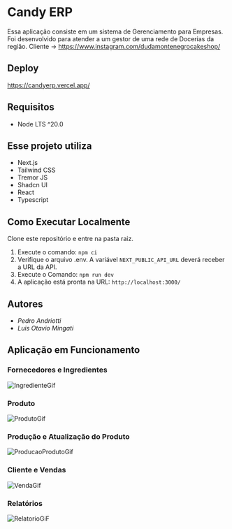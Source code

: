 # Candy ERP
Essa aplicação consiste em um sistema de Gerenciamento para Empresas.
Foi desenvolvido para atender a um gestor de uma rede de Docerias da região.
Cliente -> https://www.instagram.com/dudamontenegrocakeshop/

## Deploy
https://candyerp.vercel.app/

## Requisitos

- Node LTS ^20.0

## Esse projeto utiliza

- Next.js
- Tailwind CSS
- Tremor JS
- Shadcn UI
- React
- Typescript

## Como Executar Localmente

Clone este repositório e entre na pasta raiz.
1. Execute o comando: ```npm ci```
2. Verifique o arquivo .env. A variável ```NEXT_PUBLIC_API_URL``` deverá receber a URL da API.
3. Execute o Comando: ```npm run dev```
4. A aplicação está pronta na URL: ```http://localhost:3000/```

## Autores

* *Pedro Andriotti* 
* *Luis Otavio Mingati* 

## Aplicação em Funcionamento

### Fornecedores e Ingredientes
![IngredienteGif](https://github.com/pedroandriottii/candyerp-front/assets/112347899/c0b48039-0bea-4dbb-ada5-d1dc93751d8e)

### Produto
![ProdutoGif](https://github.com/pedroandriottii/candyerp-front/assets/112347899/6cd7968e-79b0-4b9d-9da4-4878b6028e86)

### Produção e Atualização do Produto
![ProducaoProdutoGif](https://github.com/pedroandriottii/candyerp-front/assets/112347899/ae2f3dd8-5599-44af-8ee1-18c7e746c0f1)

### Cliente e Vendas
![VendaGif](https://github.com/pedroandriottii/candyerp-front/assets/112347899/4f30e1c9-9733-4425-afc1-b012d6ce7221)

### Relatórios
![RelatorioGiF](https://github.com/pedroandriottii/candyerp-front/assets/112347899/26eb0acc-cf71-4769-b487-547587569864)




